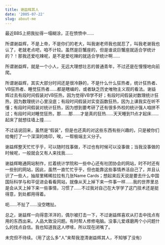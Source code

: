 ```yaml
---
title: 谢益辉其人
date: '2005-07-22'
slug: about-me
---
```


最近BBS上把我扯得一塌糊涂，正在愤愤中……

所谓谢益辉，不是上帝，不是你们的老大，叫我谢老师我也就忍了，叫我老谢我也认了，老就老点吧，咱不计较。虽然是巨蟹座的，但是谁说巨蟹座就适合学统计的？！那我还爱吃辣呢，是不是爱吃辣的就适合学统计啊……

所谓谢益辉，就是一个小人，无远大理想壮志的普通青年，不过还是在慢慢地向前爬。

所谓谢益辉，其实大部分时间还是很冷静的，不是什么什么狂热者，统计狂热者、VB狂热者、睡觉狂热者……都是瞎编的，或者缺乏历史唯物主义观的看法。谢益辉过去有段时间假装对VB狂热，因为觉得VB学不好；有段时间假装对数理统计狂热，因为数理统计心里没底；有段时间假装对实变函数狂热，因为上课我实在听不懂；有段时间假装对统计狂热，因为想到要考研了还有很多外校的统计强人咱拼不过；有段时间对睡觉狂热，那……那……才是真的狂热……天天睡到11点才起床……起床了就想往墙上撞……

不过话说回来，虽然是“假装”，但是也还真的对这些东西有些兴趣的，只是被你们给俺打了一个深深的烙印，唉，一帮极端主义分子。

谢益辉整天忙忙乎乎，可以随时找事做，不过也有时候可以没事做；当我没事做的时候呢，一般就会又有人来找我……

谢益辉略通网站制作，扛着统计学院和一些中心还有社团协会的网站，时不时还有一些别的网站，因此，虽然一直忙忙乎乎，但也能靠这些事情养活自己了，并且认识了一些人，抽屉里稀稀拉拉有几张Name Cards；想起来后天说是要去什么中国国际科学与和平促进会看看网站，就像从天上掉下来一件事一样……我的世界里总是会从天上掉下来一些事情，习惯了……不过我对自己在大学学了这门技术还是挺得意，到处都用得着。

呃……不扯了……没空瞎扯。

总之，谢益辉一向得意洋洋的，偶尔被打击一下，不过谢益辉喜欢从打击中找点有用的东西出来。人品大致没问题。有时帮人修修电脑。没事儿爱琢磨两个小问题什么的找点自信。我也知道我这人啰嗦，所以现在闭嘴了。

未完但不待续。（用了这么多“人”来帮我澄清谢益辉其人，不知够了没有）
